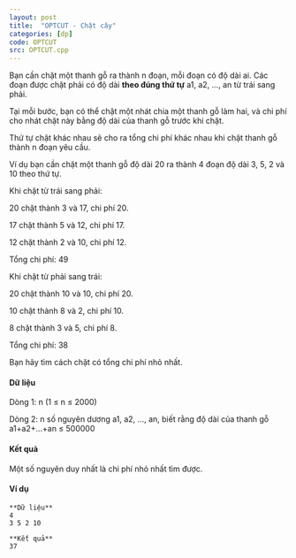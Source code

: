 ```yaml
---
layout: post
title:  "OPTCUT - Chặt cây"
categories: [dp]
code: OPTCUT
src: OPTCUT.cpp
---
```




  






Bạn cần chặt một thanh gỗ ra thành n đoạn, mỗi đoạn có độ dài ai. Các đoạn được chặt phải có độ dài **theo đúng thứ tự** a1, a2, ..., an từ trái sang phải.

Tại mỗi bước, bạn có thể chặt một nhát chia một thanh gỗ làm hai, và chi phí cho nhát chặt này bằng độ dài của thanh gỗ trước khi chặt.

Thứ tự chặt khác nhau sẽ cho ra tổng chi phí khác nhau khi chặt thanh gỗ thành n đoạn yêu cầu.

Ví dụ bạn cần chặt một thanh gỗ độ dài 20 ra thành 4 đoạn độ dài 3, 5, 2 và 10 theo thứ tự.

Khi chặt từ trái sang phải:

20 chặt thành 3 và 17, chi phí 20.

17 chặt thành 5 và 12, chi phí 17.

12 chặt thành 2 và 10, chi phí 12.

Tổng chi phí: 49

Khi chặt từ phải sang trái:

20 chặt thành 10 và 10, chi phí 20.

10 chặt thành 8 và 2, chi phí 10.

8 chặt thành 3 và 5, chi phí 8.

Tổng chi phí: 38

Bạn hãy tìm cách chặt có tổng chi phí nhỏ nhất.

#### Dữ liệu

Dòng 1: n (1 ≤ n ≤ 2000)

Dòng 2: n số nguyên dương a1, a2, ..., an, biết rằng độ dài của thanh gỗ a1+a2+...+an ≤ 500000

#### Kết quả

Một số nguyên duy nhất là chi phí nhỏ nhất tìm được.

#### Ví dụ

```
**Dữ liệu**
4
3 5 2 10

**Kết quả**
37

```

<!--more-->

